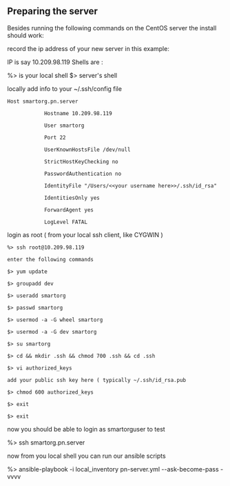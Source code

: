 ## Preparing the server
Besides running the following commands on the CentOS server the install should work:

record the ip address of your new server
in this example:

IP is say 10.209.98.119
Shells are :

%> is your local shell
$> server's shell

locally add info to your ~/.ssh/config file

    Host smartorg.pn.server

                Hostname 10.209.98.119

                User smartorg

                Port 22

                UserKnownHostsFile /dev/null

                StrictHostKeyChecking no

                PasswordAuthentication no

                IdentityFile "/Users/<<your username here>>/.ssh/id_rsa"

                IdentitiesOnly yes

                ForwardAgent yes

                LogLevel FATAL



login as root
( from your local ssh client, like CYGWIN )

    %> ssh root@10.209.98.119

    enter the following commands

    $> yum update

    $> groupadd dev

    $> useradd smartorg

    $> passwd smartorg

    $> usermod -a -G wheel smartorg

    $> usermod -a -G dev smartorg

    $> su smartorg

    $> cd && mkdir .ssh && chmod 700 .ssh && cd .ssh

    $> vi authorized_keys

    add your public ssh key here ( typically ~/.ssh/id_rsa.pub

    $> chmod 600 authorized_keys 

    $> exit 

    $> exit 


now you should be able to login as smartorguser to test

%> ssh smartorg.pn.server

now from you local shell you can run our ansible scripts

%> ansible-playbook -i local_inventory pn-server.yml --ask-become-pass -vvvv